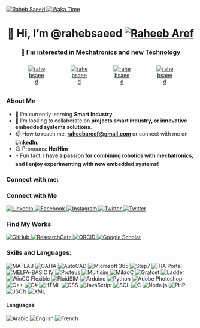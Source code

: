 <p align="left"> 
        <a href="https://github.com/rahebsaeed/">
        <img src="https://komarev.com/ghpvc/?username=rahebsaeed&label=Profile%20views&color=0e75b6&style=flat" alt="Raheb Saeed" />
        </a>
         <a href="https://wakatime.com/@rahebsaeed">
<img src="https://wakatime.com/badge/user/c559a635-e419-44e3-994a-006618e93c60.svg" alt="Waka Time" />
         </a></p>
<h1 align="center">👋 Hi, I’m @rahebsaeed <a href="https://twitter.com/" target="_blank"><img src="https://img.shields.io/twitter/follow/:RaheebAref" alt="Raheeb Aref" /></a></h1>
<h3 align="center">👀 I'm interested in Mechatronics and new Technology</h3>

<div align="center" style="display: flex; flex-wrap: wrap; justify-content: center;">
        <a href="https://github.com/rahebsaeed/">
    <img src="https://github-readme-stats.vercel.app/api?username=rahebsaeed&show_icons=true&theme=transparent" alt="rahebsaeed" style="width: auto; max-width: 40%; height: auto; margin: 10px;" />
        </a>
        <a href="https://github.com/rahebsaeed/">
    <img src="https://github-readme-streak-stats.herokuapp.com/?user=rahebsaeed&theme=transparent" alt="rahebsaeed" style="width: auto; max-width: 40%; height: auto; margin: 10px;" />
        </a>
        <a href="https://wakatime.com/@rahebsaeed">
    <img src="https://github-readme-stats.vercel.app/api/wakatime?username=rahebsaeed&layout=compact&theme=transparent" alt="rahebsaeed" style="width: auto; max-width: 40%; height: auto; margin: 10px;" />  
        </a>
    <a href="https://github.com/rahebsaeed/">
    <img src="https://github-readme-stats.vercel.app/api/top-langs/?username=rahebsaeed&layout=pie&theme=transparent"  alt="rahebsaeed" style="width: auto; max-width: 40%; height: auto; margin: 10px;" />
    </a>
</div>


### About Me
- 🌱 I’m currently learning **Smart Industry**.
- 💞️ I’m looking to collaborate on **projects smart industry, or innovative embedded systems solutions**.
- 📫 How to reach me: **[raheebareef@gmail.com](mailto:raheebareef@gmail.com)** or connect with me on **[LinkedIn](https://www.linkedin.com/in/raheb-saeed/)**.
- 😄 Pronouns: **He/Him**
- ⚡ Fun fact: **I have a passion for combining robotics with mechatronics, and I enjoy experimenting with new embedded systems!**

### Connect with me:

### Connect with Me

<p align="left">
    <a href="https://www.linkedin.com/in/raheb-saeed/" target="_blank">
        <img src="https://img.shields.io/badge/LinkedIn-0A66C2?style=for-the-badge&logo=linkedin&logoColor=white" alt="LinkedIn" />
    </a>
    <a href="https://www.facebook.com/raheeb.almikhlafy" target="_blank">
        <img src="https://img.shields.io/badge/Facebook-1877F2?style=for-the-badge&logo=facebook&logoColor=white" alt="Facebook" />
    </a>
    <a href="https://www.instagram.com/raheeb_aref/" target="_blank">
        <img src="https://img.shields.io/badge/Instagram-E4405F?style=for-the-badge&logo=instagram&logoColor=white" alt="Instagram" />
    </a>
    <a href="https://twitter.com/RaheebAref" target="_blank">
        <img src="https://img.shields.io/badge/Twitter-1DA1F2?style=for-the-badge&logo=twitter&logoColor=white" alt="Twitter" />
    <a href="https://www.threads.net/@raheeb_aref" target="_blank">
        <img src="https://img.shields.io/badge/Threads-000000?style=for-the-badge&logo=Threads&logoColor=white" alt="Twitter" />
    </a>    </a>
</p>


### Find My Works

<p>
    <a href="https://github.com/rahebsaeed" target="_blank">
        <img src="https://img.shields.io/badge/GitHub-000000?style=for-the-badge&logo=github&logoColor=white" alt="GitHub" />
    </a>
    <a href="https://www.researchgate.net/profile/Raheb-Saeed-2" target="_blank">
        <img src="https://img.shields.io/badge/ResearchGate-00CCBB?style=for-the-badge&logo=researchgate&logoColor=white" alt="ResearchGate" />
    </a>
    <a href="https://orcid.org/0009-0005-5613-8767" target="_blank">
        <img src="https://img.shields.io/badge/ORCID-A6CE39?style=for-the-badge&logo=orcid&logoColor=white" alt="ORCID" />
    </a>
    <a href="https://scholar.google.com/citations?user=WzVG8kAAAAAJ&hl=ar" target="_blank">
        <img src="https://img.shields.io/badge/Google%20Scholar-4285F4?style=for-the-badge&logo=googlescholar&logoColor=white" alt="Google Scholar" />
    </a>
</p>



### Skills and Languages:
<p>
<img src="https://img.shields.io/badge/MATLAB-F5B701?style=flat&logo=matlab&logoColor=black" alt="MATLAB" />
<img src="https://img.shields.io/badge/CATIA-5D5D5D?style=flat&logo=catia&logoColor=white" alt="CATIA" />
           <img src="https://img.shields.io/badge/AutoCAD-%23D81D4A?style=flat&logo=autocad&logoColor=white" alt="AutoCAD" />
 <img src="https://img.shields.io/badge/Microsoft%20365-0078D4?style=flat&logo=microsoft&logoColor=white" alt="Microsoft 365" />
    <img src="https://img.shields.io/badge/Step7-00A3E0?style=flat&logo=siemens&logoColor=white" alt="Step7" />
       <img src="https://img.shields.io/badge/TIA%20Portal-000000?style=flat&logo=siemens&logoColor=white" alt="TIA Portal" />
    <img src="https://img.shields.io/badge/MELFA-BASIC%20IV-0078D4?style=flat&logo=siemens&logoColor=white" alt="MELFA-BASIC IV" />
    <img src="https://img.shields.io/badge/Proteus-000000?style=flat&logo=proteus&logoColor=white" alt="Proteus" />
    <img src="https://img.shields.io/badge/Multisim-000000?style=flat&logo=multisim&logoColor=white" alt="Multisim" />
    <img src="https://img.shields.io/badge/MikroC-000000?style=flat&logo=c&logoColor=white" alt="MikroC" />
    <img src="https://img.shields.io/badge/Grafcet-FF5733?style=flat&logo=automation&logoColor=white" alt="Grafcet" />
    <img src="https://img.shields.io/badge/Ladder-0066CC?style=flat&logo=automation&logoColor=white" alt="Ladder" />
    <img src="https://img.shields.io/badge/WinCC%20Flexible-000000?style=flat&logo=siemens&logoColor=white" alt="WinCC Flexible" />
    <img src="https://img.shields.io/badge/FluidSIM-0078D4?style=flat&logo=siemens&logoColor=white" alt="FluidSIM" />
    <img src="https://img.shields.io/badge/Arduino-00979D?style=flat&logo=arduino&logoColor=white" alt="Arduino" />
    <img src="https://img.shields.io/badge/Python-3776AB?style=flat&logo=python&logoColor=white" alt="Python" />
    <img src="https://img.shields.io/badge/Adobe%20Photoshop-26A8E0?style=flat&logo=adobe-photoshop&logoColor=white" alt="Adobe Photoshop" />
    <img src="https://img.shields.io/badge/C%2B%2B-00599C?style=flat&logo=c%2B%2B&logoColor=white" alt="C++" />
    <img src="https://img.shields.io/badge/C%23-239120?style=flat&logo=c-sharp&logoColor=white" alt="C#" />
    <img src="https://img.shields.io/badge/HTML-E34F26?style=flat&logo=html5&logoColor=white" alt="HTML" />
    <img src="https://img.shields.io/badge/CSS-1572B6?style=flat&logo=css3&logoColor=white" alt="CSS" />
    <img src="https://img.shields.io/badge/JavaScript-F7DF1C?style=flat&logo=javascript&logoColor=black" alt="JavaScript" />
    <img src="https://img.shields.io/badge/SQL-003B57?style=flat&logo=sql&logoColor=white" alt="SQL" />
    <img src="https://img.shields.io/badge/C-00599C?style=flat&logo=c&logoColor=white" alt="C" />
    <img src="https://img.shields.io/badge/Node.js-8CC84C?style=flat&logo=node.js&logoColor=white" alt="Node.js" />
    <img src="https://img.shields.io/badge/PHP-777BB4?style=flat&logo=php&logoColor=white" alt="PHP" />
    <img src="https://img.shields.io/badge/JSON-000000?style=flat&logo=json&logoColor=white" alt="JSON" />
    <img src="https://img.shields.io/badge/XML-000000?style=flat&logo=xml&logoColor=white" alt="XML" />
</p>

#### Languages
<p>
    <img src="https://img.shields.io/badge/Arabic%20(native)-FFBF00?style=flat&logo=language&logoColor=white" alt="Arabic" />
    <img src="https://img.shields.io/badge/English-FFBF00?style=flat&logo=language&logoColor=white" alt="English" />
    <img src="https://img.shields.io/badge/French-FFBF00?style=flat&logo=language&logoColor=white" alt="French" />
</p>


